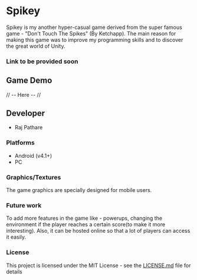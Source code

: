 # Spikey
Spikey is my another hyper-casual game derived from the super famous game -  "Don't Touch The Spikes" (By Ketchapp). The main reason for making this game was to improve my programming skills and to discover the great world of Unity.

### Link to be provided soon


## Game Demo
// -- Here -- //


## Developer
- Raj Pathare

### Platforms
- Android (v4.1+)
- PC


### Graphics/Textures
The game graphics are specially designed for mobile users.


### Future work
To add more features in the game like - powerups, changing the environment if the player reaches a certain score(to make it more interesting). Also, it can be hosted online so that a lot of players can access it easily.

### License
This project is licensed under the MIT License - see the [LICENSE.md](LICENSE.md) file for details
